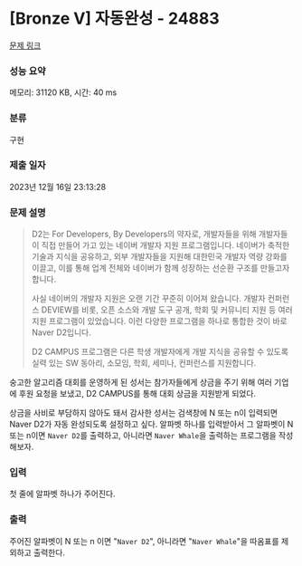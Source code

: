 # [Bronze V] 자동완성 - 24883 

[문제 링크](https://www.acmicpc.net/problem/24883) 

### 성능 요약

메모리: 31120 KB, 시간: 40 ms

### 분류

구현

### 제출 일자

2023년 12월 16일 23:13:28

### 문제 설명

<blockquote>
<p>D2는 For Developers, By Developers의 약자로, 개발자들을 위해 개발자들이 직접 만들어 가고 있는 네이버 개발자 지원 프로그램입니다. 네이버가 축적한 기술과 지식을 공유하고, 외부 개발자들을 지원해 대한민국 개발자 역량 강화를 이끌고, 이를 통해 업계 전체와 네이버가 함께 성장하는 선순환 구조를 만들고자 합니다.</p>

<p>사실 네이버의 개발자 지원은 오랜 기간 꾸준히 이어져 왔습니다. 개발자 컨퍼런스 DEVIEW를 비롯, 오픈 소스와 개발 도구 공개, 학회 및 커뮤니티 지원 등 여러 지원 프로그램이 있었습니다. 이런 다양한 프로그램을 하나로 통합한 것이 바로 Naver D2입니다.</p>

<p>D2 CAMPUS 프로그램은 다른 학생 개발자에게 개발 지식을 공유할 수 있도록 실력 있는 SW 동아리, 소모임, 학회, 세미나, 컨퍼런스를 지원합니다.</p>
</blockquote>

<p>숭고한 알고리즘 대회를 운영하게 된 성서는 참가자들에게 상금을 주기 위해 여러 기업에 후원 요청을 보냈고, D2 CAMPUS를 통해 대회 상금을 지원받게 되었다.</p>

<p>상금을 사비로 부담하지 않아도 돼서 감사한 성서는 검색창에 N 또는 n이 입력되면 Naver D2가 자동 완성되도록 설정하고 싶다. 알파벳 하나를 입력받아서 그 알파벳이 N 또는 n이면 <code>Naver D2</code>를 출력하고, 아니라면 <code>Naver Whale</code>을 출력하는 프로그램을 작성해보자.</p>

### 입력 

 <p>첫 줄에 알파벳 하나가 주어진다.</p>

### 출력 

 <p>주어진 알파벳이 N 또는 n 이면 "<code>Naver D2</code>", 아니라면 "<code>Naver Whale</code>"을 따옴표를 제외하고 출력한다.</p>

